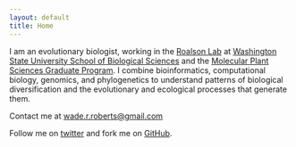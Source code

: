 ```yaml
---
layout: default
title: Home
---
```


I am an evolutionary biologist, working in the [Roalson Lab](http://roalsonlab.weebly.com) at [Washington State University School of Biological Sciences](http://www.sbs.wsu.edu) and the [Molecular Plant Sciences Graduate Program](http://www.mps.wsu.edu). I combine bioinformatics, computational biology, genomics, and phylogenetics to understand patterns of biological diversification and the evolutionary and ecological processes that generate them.

Contact me at wade.r.roberts@gmail.com

Follow me on [twitter](https://twitter.com/wwaaaddddeee) and fork me on [GitHub](https://github.com/wrroberts).
